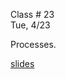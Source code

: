 <div class="lecture1">

<div class="column_date">
<p markdown="block">

Class # 23 <br>
Tue, 4/23

</p>
</div>

<div class="column_materials">
<p markdown="block">



Processes.

[slides](https://docs.google.com/presentation/d/1h7jwHuenCk9uCmY_Fornuy1_uuOId3rNSBP7lV5FAkY/present?token=AC4w5VgKClosBiAETr7kbhfZgiyyE-dvxg%3A1523387323535&includes_info_params=1#slide=id.g10f3b8246b_0_165)



</p>
</div>

<div class="column_assign">
<p markdown="block">



</p>
</div>

</div>

